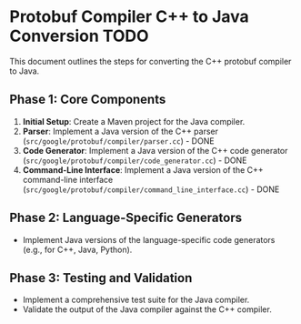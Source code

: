 # Protobuf Compiler C++ to Java Conversion TODO

This document outlines the steps for converting the C++ protobuf compiler to Java.

## Phase 1: Core Components

1.  **Initial Setup**: Create a Maven project for the Java compiler.
2.  **Parser**: Implement a Java version of the C++ parser (`src/google/protobuf/compiler/parser.cc`) - DONE
3.  **Code Generator**: Implement a Java version of the C++ code generator (`src/google/protobuf/compiler/code_generator.cc`) - DONE
4.  **Command-Line Interface**: Implement a Java version of the C++ command-line interface (`src/google/protobuf/compiler/command_line_interface.cc`) - DONE

## Phase 2: Language-Specific Generators

- Implement Java versions of the language-specific code generators (e.g., for C++, Java, Python).

## Phase 3: Testing and Validation

- Implement a comprehensive test suite for the Java compiler.
- Validate the output of the Java compiler against the C++ compiler.
